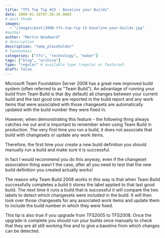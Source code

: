 ```yaml
---
title: "TFS Top Tip #15 - Baseline your Builds"
date: 2008-01-16T07:36:36.000Z
# post thumb
images:
  - "/images/post/2008-tfs-top-tip-15-baseline-your-builds.jpg"
#author
author: "Martin Woodward"
# description
description: "temp_placeholder"
# Taxonomies
categories: ["tfs", "technology", "maker"]
tags: ["blog", "archive"]
type: "regular" # available type (regular or featured)
draft: false
---
```

Microsoft Team Foundation Server 2008 has a great new improved build system (often referred to as "Team Build").  An advantage of running your build from Team Build is that (by default) all changes between your current build and the last good one are reported in the build report and any work items that were associated with those changesets are automatically updated with the build number they were fixed in. 

However, when demonstrating this feature - the following thing always catches me out and is important to remember when using Team Build in production.  The very first time you run a build, it does not associate that build with changesets or update any work items. 

Therefore, the first time your create a new build definition you should manually run a build and make sure it is successful.   

In fact I would recommend you do this anyway, even if the changeset association thing wasn't the case, after all you need to test that the new build definition you created actually works! 

The reason why Team Build 2008 works in this way is that when Team Build successfully completes a build it stores the label applied to that last good build.  The next time it runs a build that is successful it will compare the two labels to detect which changesets were included in the build.  It will then look over those changesets for any associated work items and update them to include the build number in which they were fixed. 

This tip is also true if you upgrade from TFS2005 to TFS2008.  Once the upgrade is complete you should run your builds once manually to check that they are all still working fine and to give a baseline from which changes can be detected.
